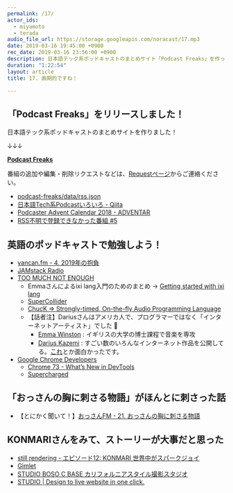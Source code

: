 ```yaml
---
permalink: /17/
actor_ids:
  - miyamoto
  - terada
audio_file_url: https://storage.googleapis.com/noracast/17.mp3
date: 2019-03-16 19:45:00 +0900
rec_date: 2019-03-16 23:56:00 +0900
description: 日本語テック系ポッドキャストのまとめサイト「Podcast Freaks」を作った話、JAMstack Radioが僕らの英語教材として完璧なんじゃないか説、「おっさんの胸に刺さる物語」がほんとに胸に刺さった話、KONMARIさんすごい、サービスを使ってもらうにはストーリーが大事、これから面白い仕事をとっていくには、などについて話しました。
duration: "1:22:54"
layout: article
title: 17. 画期的ですね！

---
```


## 「Podcast Freaks」をリリースしました！

日本語テック系ポッドキャストのまとめサイトを作りました！

↓↓↓

**[Podcast Freaks](https://podcastfreaks.com)**

番組の追加や編集・削除リクエストなどは、[Requestページ](https://podcastfreaks.com/request/)からご連絡ください。

- [podcast-freaks/data/rss.json](https://github.com/noracast/podcast-freaks/blob/2f525b7ff8119a60a93701396ce85a311c30c4a7/data/rss.json)
- [日本語Tech系Podcastいろいろ - Qiita](https://qiita.com/suginoy/items/dada11eef775b883320f)
- [Podcaster Advent Calendar 2018 - ADVENTAR](https://adventar.org/calendars/3068)
- [RSS不明で登録できなかった番組 #5](https://github.com/noracast/podcast-freaks/issues/5)

## 英語のポッドキャストで勉強しよう！

- [yancan.fm - 4. 2019年の抱負](https://www.yancan.tech/episode/4)
- [JAMstack Radio](https://www.heavybit.com/library/podcasts/jamstack-radio/)
- [TOO MUCH NOT ENOUGH](https://toomuchnotenough.site/)
  - Emmaさんによるixi lang入門のためのまとめ → [Getting started with ixi lang](https://emmawinston.me/2018/08/24/ixi-lang-getting-started/)
  - [SuperCollider](https://supercollider.github.io/)
  - [ChucK => Strongly-timed, On-the-fly Audio Programming Language](http://chuck.cs.princeton.edu/)
  - 【話者注】Dariusさんはアメリカ人で、プログラマーではなく「インターネットアーティスト」でした 🙇
    - [Emma Winston](https://emmawinston.me/) : イギリスの大学の博士課程で音楽を専攻
    - [Darius Kazemi](https://tinysubversions.com/) : すごい数のいろんなインターネット作品を公開してる。[これ](http://tinysubversions.com/stuff/isogloss-regex/#!)とか面白かったです。
- [Google Chrome Developers](https://www.youtube.com/channel/UCnUYZLuoy1rq1aVMwx4aTzw)
  - [Chrome 73 - What’s New in DevTools](https://youtu.be/uddZX9ZK6wY)
  - [Supercharged](https://www.youtube.com/watch?v=ihiff9hB8KE&list=PLNYkxOF6rcICCxAiogddzLoyL9Zedi3s5)

## 「おっさんの胸に刺さる物語」がほんとに刺さった話

- 【とにかく聞いて！】[おっさんFM - 21. おっさんの胸に刺さる物語](https://ossan.fm/episode/21)

## KONMARIさんをみて、ストーリーが大事だと思った

- [still rendering - エピソード12: KONMARI 世界中がスパークジョイ](https://anchor.fm/stillrendering/episodes/12-KONMARI-e3bdv6)
- [Gimlet](https://www.gimletmedia.com/)
- [STUDIO BOSO C BASE カリフォルニアスタイル撮影スタジオ](https://studio.bosocbase.com/)
- [STUDIO \| Design to live website in one click.](https://studio.design/)
